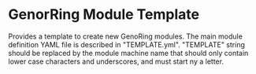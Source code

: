 GenorRing Module Template
=========================

Provides a template to create new GenoRing modules.
The main module definition YAML file is described in "TEMPLATE.yml".
"TEMPLATE" string should be replaced by the module machine name that should only
contain lower case characters and underscores, and must start ny a letter.
